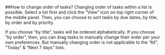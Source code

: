 ##How to change order of tasks?
Changing order of tasks within a list is possible. Select a list first and click the “View” icon on top right corner of the middle panel. Then, you can choose to sort tasks by due dates, by title, by order and by priority.

If you choose “by title”, tasks will be ordered alphabetically. If you choose “by order”, then, you can drag tasks to manually change their order per your own preferences. But manually changing order is not applicable to the “All”, “Today” & “Next 7 days” lists.
